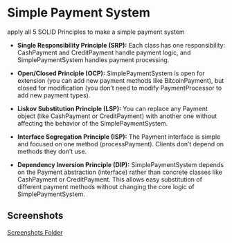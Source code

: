 # Simple Payment System

apply all 5 SOLID Principles to make a simple payment system

- **Single Responsibility Principle (SRP):**
Each class has one responsibility: CashPayment and CreditPayment handle payment logic, and SimplePaymentSystem handles payment processing.

- **Open/Closed Principle (OCP):**
SimplePaymentSystem is open for extension (you can add new payment methods like BitcoinPayment), but closed for modification (you don’t need to modify PaymentProcessor to add new payment types).

- **Liskov Substitution Principle (LSP):**
You can replace any Payment object (like CashPayment or CreditPayment) with another one without affecting the behavior of the SimplePaymentSystem.

- **Interface Segregation Principle (ISP):**
The Payment interface is simple and focused on one method (processPayment). Clients don’t depend on methods they don’t use.

- **Dependency Inversion Principle (DIP):**
SimplePaymentSystem depends on the Payment abstraction (interface) rather than concrete classes like CashPayment or CreditPayment. This allows easy substitution of different payment methods without changing the core logic of SimplePaymentSystem.

## Screenshots
[Screenshots Folder](https://github.com/ShazaAllam2001/solid_principles/tree/main/screenshots)
